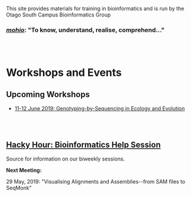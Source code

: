 
This site provides materials for training in bioinformatics and is run by the Otago South Campus Bioinformatics Group

### [*mohio*](https://maoridictionary.co.nz/search?idiom=&phrase=&proverb=&loan=&histLoanWords=&keywords=mohio): "To know, understand, realise, comprehend..."

<br/><br/>
# Workshops and Events

## Upcoming Workshops

- [11-12 June 2019: Genotyping-by-Sequencing in Ecology and Evolution](https://drive.google.com/open?id=1Ytv-op883hXhGrZ7d8UmgSjjaZs74kE7)

<br/><br/>
## [Hacky Hour: Bioinformatics Help Session](https://otagomohio.github.io/hackyhour/)

Source for information on our biweekly sessions. 

**Next Meeting:**

29 May, 2019: "Visualising Alignments and Assemblies--from SAM files to SeqMonk"

<br/><br/>
<br/><br/>
